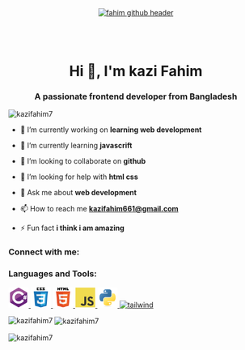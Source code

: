 <div align="center">
  <a href="#">
    <img src="https://i.ibb.co/87ZKfsy/github-header-image-3.png" width="800" alt="fahim github header"/>
  </a>
</div>
<br>
<br>
<br>

<div><h1 align="center">Hi 👋, I'm kazi Fahim</h1>
<h3 align="center">A passionate frontend developer from Bangladesh</h3>

<p align="left"> <img src="https://komarev.com/ghpvc/?username=kazifahim7&label=Profile%20views&color=0e75b6&style=flat" alt="kazifahim7" /> </p></div>


- 🔭 I’m currently working on **learning web development**

- 🌱 I’m currently learning **javascrift**

- 👯 I’m looking to collaborate on **github**

- 🤝 I’m looking for help with **html css**

- 💬 Ask me about **web development**

- 📫 How to reach me **kazifahim661@gmail.com**

- ⚡ Fun fact **i think i am amazing**

<h3 align="left">Connect with me:</h3>
<p align="left">
</p>

<h3 align="left">Languages and Tools:</h3>
<p align="left"> <a href="https://www.w3schools.com/cs/" target="_blank" rel="noreferrer"> <img src="https://raw.githubusercontent.com/devicons/devicon/master/icons/csharp/csharp-original.svg" alt="csharp" width="40" height="40"/> </a> <a href="https://www.w3schools.com/css/" target="_blank" rel="noreferrer"> <img src="https://raw.githubusercontent.com/devicons/devicon/master/icons/css3/css3-original-wordmark.svg" alt="css3" width="40" height="40"/> </a> <a href="https://www.w3.org/html/" target="_blank" rel="noreferrer"> <img src="https://raw.githubusercontent.com/devicons/devicon/master/icons/html5/html5-original-wordmark.svg" alt="html5" width="40" height="40"/> </a> <a href="https://developer.mozilla.org/en-US/docs/Web/JavaScript" target="_blank" rel="noreferrer"> <img src="https://raw.githubusercontent.com/devicons/devicon/master/icons/javascript/javascript-original.svg" alt="javascript" width="40" height="40"/> </a> <a href="https://www.python.org" target="_blank" rel="noreferrer"> <img src="https://raw.githubusercontent.com/devicons/devicon/master/icons/python/python-original.svg" alt="python" width="40" height="40"/> </a> <a href="https://tailwindcss.com/" target="_blank" rel="noreferrer"> <img src="https://www.vectorlogo.zone/logos/tailwindcss/tailwindcss-icon.svg" alt="tailwind" width="40" height="40"/> </a> </p>

<p><img align="left" src="https://github-readme-stats.vercel.app/api/top-langs?username=kazifahim7&show_icons=true&locale=en&layout=compact" alt="kazifahim7" /></p>

<p>&nbsp;<img align="center" src="https://github-readme-stats.vercel.app/api?username=kazifahim7&show_icons=true&locale=en" alt="kazifahim7" /></p>

<p><img align="center" src="https://github-readme-streak-stats.herokuapp.com/?user=kazifahim7&" alt="kazifahim7" /></p>
